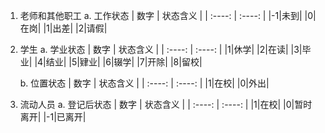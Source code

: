 1. 老师和其他职工
   a. 工作状态
    | 数字 | 状态含义 |
    | :----: | :----: |
    |-1|未到|
    |0|在岗|
    |1|出差|
    |2|请假|
2. 学生
   a. 学业状态
    | 数字 | 状态含义 |
    | :----: | :----: |
    |1|休学|
    |2|在读|
    |3|毕业|
    |4|结业|
    |5|肄业|
    |6|辍学|
    |7|开除|
    |8|留校|

   b. 位置状态
    | 数字 | 状态含义 |
    | :----: | :----: |
    |1|在校|
    |0|外出|


3. 流动人员
   a. 登记后状态
    | 数字 | 状态含义 |
    | :----: | :----: |
    |1|在校|
    |0|暂时离开|
    |-1|已离开|
